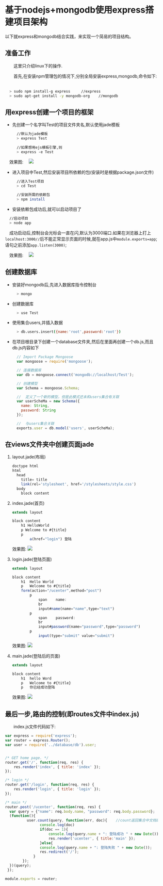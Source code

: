 # 基于nodejs+mongodb使用express搭建项目架构

以下就express和mongodb结合实践，来实现一个简易的项目结构。

## 准备工作
　　这里只介绍linux下的操作.

　　首先,在安装npm管理包的情况下,分别全局安装express,mongodb,命令如下:
　 

```bash
  > sudo npm install-g express     //express
  > sudo apt-get install -y mongodb-org    //mongodb
```

## 用express创建一个项目的框架

- 先创建一个名字叫Test的项目文件夹名,默认使用jade模板
 
  ```bash
    //默认为jade模板
    > express Test
    
    //如果想用ejs模板引擎,则
    > express -e Test
  ```
 　效果图:
 　![](http://7xs89l.com1.z0.glb.clouddn.com/linuxFile.png)


  - 进入项目中Test,然后安装项目所依赖的包(安装时是根据package.json文件)

    ```bash
      //进入Test项目
      > cd Test
      
      //安装所需的依赖包
      > npm install
    ```
 
  
 - 安装依赖包成功后,就可以启动项目了
 
  ```bash
    //启动项目
    > node app
  ```
　成功启动后,控制台会光标会一直在闪,默认为3000端口.如果在浏览器上打上```localhost:3000//```后不能正常显示页面的时候,就在app.js中```module.exports=app```;语句之前添加```app.listen(3000)```;

　效果图:
　![](http://7xs89l.com1.z0.glb.clouddn.com/howtoexpress.png)
　

## 创建数据库


- 安装好mongodb后,先进入数据库指令控制台
 
  ```bash
    > mongo
  ```

- 创建数据库
 
  ```bash
    > use Test
  ```

- 使用集合users,并插入数据

  ```bash
    > db.users.insert({name:'root',password:'root'})
  ```

- 在项目根目录下创建一个database文件夹,然后在里面再创建一个db.js,而且db.js内容如下

  ```javascript
    // Import Package Mongoose 
    var mongoose = require('mongoose');

    // 连接数据库
    var db = mongoose.connect('mongodb://localhost/Test');

    // 创建模型
    var Schema = mongoose.Schema;   

    //  定义了一个新的模型，但是此模式还未和users集合有关联
    var userScheMa = new Schema({
      name: String,
      password: String
    }); 

    //  与users集合关联
    exports.user = db.model('users', userScheMa); 
  ```


## 在views文件夹中创建页面jade

 1. layout.jade(布局)

    ```javascript
    doctype html
    html
      head
        title= title
        link(rel='stylesheet', href='/stylesheets/style.css')
      body
        block content
    ```
 2. index.jade(首页)

    ```javascript
    extends layout
    
    block content
    	h1 HelloWorld
    	p Welcome to #{title}
    	p
    		a(href="login") 登陆	
    ```
    效果图:
    ![](http://7xs89l.com1.z0.glb.clouddn.com/howtoexpressindex.png)

 3. login.jade(登陆页面)

    ```javascript
    extends layout
    
    block content
    	h1 	Hello World
    	p 	Welcome to #{title}
    	form(action="/ucenter",method="post")
    		p
    			span	name:
    			br
    			input#name(name="name",type="text")
    		p
    			span	password:
    			br
    			input#password(name="password",type="password")
    		p 	
    			input(type="submit" value="submit")
    ```
    效果图:
    ![](http://7xs89l.com1.z0.glb.clouddn.com/howtoexpresslogin.png)
    
 4. main.jade(登陆后的页面)
 
    ```javascript
    extends layout

    block content
    	h1 	hello Word
    	p 	Welcome to #{title}
    	p	你已经成功登陆
    ```
    效果图:
    ![](http://7xs89l.com1.z0.glb.clouddn.com/howtoexpressmain.png)
    


## 最后一步,路由的控制(即routes文件中index.js)

　　index.js文件代码如下:

```javascript
var express = require('express');
var router = express.Router();
var user = require('../database/db').user;


/* GET home page. */
router.get('/', function(req, res) {
    res.render('index', { title: 'index' });
});

/* login */
router.get('/login', function(req, res) {
    res.render('login', { title: 'login' });
});

/* main */
router.post('/ucenter', function(req, res) {
  var query = {"name": req.body.name, "password": req.body.password};
  (function(){
		  user.count(query, function(err, doc){    //count返回集合中文档的数量，和 find 一样可以接收查询条件。query 表示查询的条件
				console.log(doc)
				if(doc == 1){
					console.log(query.name + ": 登陆成功 " + new Date());
					res.render('ucenter', { title:'main' });
				}else{
  				console.log(query.name + ": 登陆失败 " + new Date());
  				res.redirect('/');
			 }
	    });
  })(query);
 });

module.exports = router;
```

